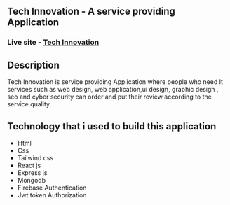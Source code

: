 ## Tech Innovation - A service providing Application

### Live site - [Tech Innovation](https://service-review-a2562.web.app)

## Description

Tech Innovation is service providing Application where people who need It services such as web design, web application,ui design, graphic design , seo and  cyber security can order and put their review according to the service quality.

## Technology that i used to build this application

* Html
* Css
* Tailwind css
* React js
* Express js
* Mongodb
* Firebase Authentication
* Jwt token Authorization
